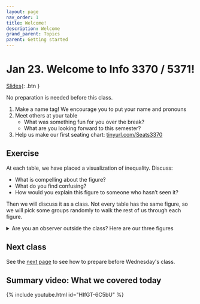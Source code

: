 ```yaml
---
layout: page
nav_order: 1
title: Welcome!
description: Welcome
grand_parent: Topics
parent: Getting started
---
```


# Jan 23. Welcome to Info 3370 / 5371!

[Slides](../assets/slides/1_welcome.pdf){: .btn }

No preparation is needed before this class.

1. Make a name tag! We encourage you to put your name and pronouns
2. Meet others at your table
    - What was something fun for you over the break?
    - What are you looking forward to this semester?
3. Help us make our first seating chart: [tinyurl.com/Seats3370](https://tinyurl.com/Seats3370)

## Exercise

At each table, we have placed a visualization of inequality. Discuss:

- What is compelling about the figure?
- What do you find confusing?
- How would you explain this figure to someone who hasn’t seen it?

Then we will discuss it as a class. Not every table has the same figure, so we will pick some groups randomly to walk the rest of us through each figure.

<details><summary>Are you an observer outside the class? Here are our three figures</summary>
<ul>
	<li> Figure 1 from <a href = "https://doi.org/10.1126/science.1251936">Piketty and Saez (2014)</a> </li>
 	<li> Figure 2 from <a href = "https://doi.org/10.1086/671012">Schaefer and Edin (2013)</a> </li>
	<li> Figure 1 from <a href = "https://www.census.gov/content/dam/Census/library/publications/2022/demo/p60-277.pdf">U.S. Census Bureau (2022) </a> </li>
</ul>
</details>

## Next class

See the [next page](1b) to see how to prepare before Wednesday's class.

## Summary video: What we covered today

{% include youtube.html id="HIfGT-6C5bU" %}